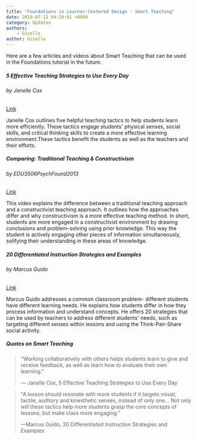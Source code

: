 ```yaml
---
title: "Foundations in Learner-Centered Design - Smart Teaching"
date: 2019-07-12 04:20:01 +0000
category: Updates
authors: 
    - Giselle 
author: Giselle
---
```


Here are a few articles and videos about Smart Teaching that can be used in the Foundations tutorial in the future.


<div class="card-deck">
    <div class="card">
        <div class="card-body">
            <h5 class="card-title">5 Effective Teaching Strategies to Use Every Day</h5>
            <h6 class="card-subtitle mb-2 text-muted">by Janelle Cox</h6>
            <div class="text-center pt-3">
                 <a href="https://www.teachhub.com/5-effective-teaching-strategies-use-every-day" class="btn btn-primary">Link</a>
            </div>
            <p class="card-text">Janelle Cox outlines five helpful teaching tactics to help students learn more efficiently. These tactics engage students' physical senses, social skills, and critical thinking skills to create a more effective learning environment.These tactics benefit the students as well as the teachers and their efforts.</p>
        </div>
    </div>
    <div class="card">
        <div class="card-body">
            <h5 class="card-title">Comparing: Traditional Teaching & Constructivism</h5>
            <h6 class="card-subtitle mb-2 text-muted">by EDU3506PsychFound2013</h6>
            <div class="text-center pt-3">
                 <a href="https://www.youtube.com/watch?v=OuOXkM28llc" class="btn btn-primary">Link</a>
            </div>
            <p class="card-text">This video explains the difference between a traditional teaching approach and a constructivist teaching approach. It outlines how the approaches differ and why constructivism is a more effective teaching method. In short, students are more engaged in a constructivist environment by drawing conclusions and problem-solving using prior knowledge. This way the student is actively engaging other pieces of information simultaneously, solifying their understanding in these areas of knowledge.</p>
        </div>
    </div>
</div>

<div class="card-deck mt-2">
    <div class="card">
        <div class="card-body">
            <h5 class="card-title">20 Differentiated Instruction Strategies and Examples</h5>
            <h6 class="card-subtitle mb-2 text-muted">by Marcus Guido</h6>
            <div class="text-center pt-3">
                 <a href="https://www.prodigygame.com/blog/differentiated-instruction-strategies-examples-download/" class="btn btn-primary">Link</a>
            </div>
            <p class="card-text">Marcus Guido addresses a common classroom problem- different students have different learning needs. He explains how students differ in how they process information and understand concepts. He offers 20 strategies that can be used by teachers to address different students' needs, such as targeting different senses within lessons and using the Think-Pair-Share social activity.</p>
        </div>
    </div>
</div>

<div class="card-deck mt-2">
    <div class="card">
        <div class="card-body">
            <h5 class="card-title">Quotes on Smart Teaching</h5>
            <p class="card-text"> 
                <blockquote>"Working collaboratively with others helps students learn to give and receive feedback, as well as learn how to evaluate their own learning."<p>— Janelle Cox, 5 Effective Teaching Strategies to Use Every Day</p></blockquote>
            </p>
            <p class="card-text"> 
                <blockquote>"A lesson should resonate with more students if it targets visual, tactile, auditory and kinesthetic senses, instead of only one... Not only will these tactics help more students grasp the core concepts of lessons, but make class more engaging."<p>—Marcus Guido, 20 Differentiated Instruction Strategies and Examples</p></blockquote>
            </p>
        </div>
    </div>
</div>
